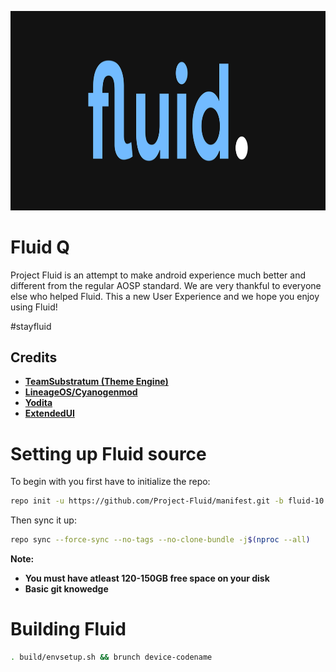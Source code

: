 <p align="center">
<img src="https://raw.githubusercontent.com/Project-Fluid/manifest/fluid-10/fluid.png" width="800px" height="318.74px" > 
</p>

Fluid Q
===========
Project Fluid is an attempt to make android experience much better and different from the regular AOSP standard.
We are very thankful to everyone else who helped Fluid. This a new User Experience and we hope you enjoy using Fluid!

#stayfluid 

Credits
-------
* [**TeamSubstratum (Theme Engine)**](https://github.com/Substratum)
* [**LineageOS/Cyanogenmod**](https://github.com/LineageOS)
* [**Yodita**](https://gitlab.com/yodita)
* [**ExtendedUI**](https://github.com/Extended-UI)

# Setting up Fluid source

To begin with you first have to initialize the repo:

```bash
repo init -u https://github.com/Project-Fluid/manifest.git -b fluid-10
```

Then sync it up:

```bash
repo sync --force-sync --no-tags --no-clone-bundle -j$(nproc --all)
```

<b>Note: 
- You must have atleast 120-150GB free space on your disk 
- Basic git knowedge</b>

Building Fluid
==================

```bash
. build/envsetup.sh && brunch device-codename
```
